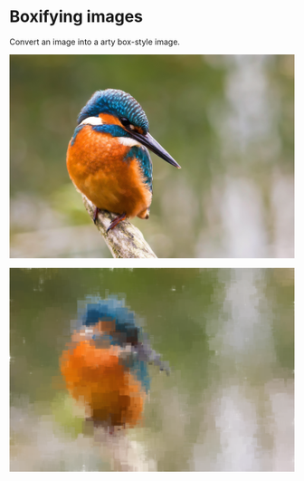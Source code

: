 # Boxifying images

Convert an image into a arty box-style image.

![Image of a kingfisher](https://github.com/dthemg/goBoxImage/blob/master/resources/kingfisher.jpg)

![Image of a arty kingfisher](https://github.com/dthemg/goBoxImage/blob/master/resources/out.png)